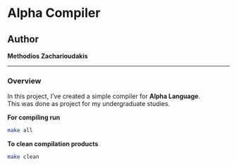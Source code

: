 # Alpha Compiler

## Author 
**Methodios Zacharioudakis**

---

### Overview
In this project, I've created a simple compiler for **Alpha Language**.  
This was done as project for my undergraduate studies.

**For compiling run**
```sh
make all
```

**To clean compilation products**
```sh
make clean
```
